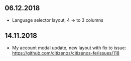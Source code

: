 ## 06.12.2018

* Language selector layout, 4 -> to 3 columns

## 14.11.2018

* My account modal update, new layout with fix to issue: https://github.com/citizenos/citizenos-fe/issues/118